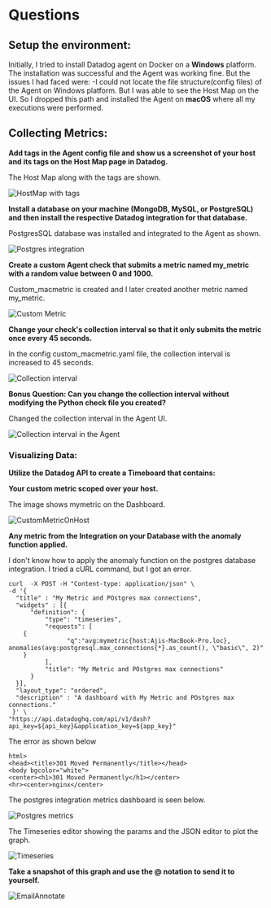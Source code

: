 ﻿# Questions

## Setup the environment:
 
Initially, I tried to install Datadog agent on Docker on a **Windows** platform. The installation was successful and the Agent was working fine. 
But the issues I had faced were:
-I could not locate the file structure(config files) of the Agent on Windows platform. But I was able to see the Host Map on the UI.
So I dropped this path and installed the Agent on **macOS** where all my executions were performed.

## Collecting Metrics:

**Add tags in the Agent config file and show us a screenshot of your host and its tags on the Host Map page in Datadog.**

The Host Map along with the tags are shown.

![HostMap with tags](images/hostmap_mac.png)

**Install a database on your machine (MongoDB, MySQL, or PostgreSQL) and then install the respective Datadog integration for that database.**

PostgresSQL database was installed and integrated to the Agent as shown.

 ![Postgres integration](images/postgres_integration.png)

**Create a custom Agent check that submits a metric named my_metric with a random value between 0 and 1000.**

Custom_macmetric is created and I later created another metric named my_metric.

![Custom Metric](images/custom_macmetric_snapshot.png)   

**Change your check's collection interval so that it only submits the metric once every 45 seconds.**

In the config custom_macmetric.yaml file, the collection interval is increased to 45 seconds.

![Collection interval](images/collection_interval.png)

 **Bonus Question: Can you change the collection interval without modifying the Python check file you created?**

Changed the collection interval in the Agent UI.

![Collection interval in the Agent](images/collection_customintervallatest.png)


### Visualizing Data:


**Utilize the Datadog API to create a Timeboard that contains:**

**Your custom metric scoped over your host.**  

The image shows mymetric on the Dashboard.

![CustomMetricOnHost](images/mymetricoverhost.png)

**Any metric from the Integration on your Database with the anomaly function applied.**

I don't know how to apply the anomaly function on the postgres database integration. I tried a cURL command, but I got an error.

    curl  -X POST -H "Content-type: application/json" \
    -d '{
      "title" : "My Metric and POstgres max connections",
      "widgets" : [{
          "definition": {
              "type": "timeseries",
              "requests": [
	 	{
              		"q":"avg:mymetric{host:Ajis-MacBook-Pro.loc}, anomalies(avg:postgresql.max_connections{*}.as_count(), \"basic\", 2)"
	 	}
              ],
              "title": "My Metric and POstgres max connections"
          }
      }],
      "layout_type": "ordered",
      "description" : "A dashboard with My Metric and POstgres max connections."
     }' \ 
    "https://api.datadoghq.com/api/v1/dash?  api_key=${api_key}&application_key=${app_key}"

The error as shown below

    html>
    <head><title>301 Moved Permanently</title></head>
    <body bgcolor="white">
    <center><h1>301 Moved Permanently</h1></center>
    <hr><center>nginx</center>

The postgres integration metrics dashboard is seen below.

![Postgres metrics](images/postgresmetrics.png)

The Timeseries editor showing the params and the JSON editor to plot the graph.

![Timeseries](images/Timeseries_latest.png)

**Take a snapshot of this graph and use the @ notation to send it to yourself.**

![EmailAnnotate](images/Emailannotate.png)

